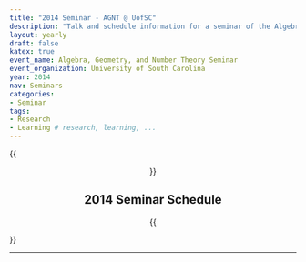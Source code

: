 ```yaml
---
title: "2014 Seminar - AGNT @ UofSC"
description: "Talk and schedule information for a seminar of the Algebra, Geometry, and Number Theory group at the Univesity of South Carolina"
layout: yearly
draft: false
katex: true
event_name: Algebra, Geometry, and Number Theory Seminar 
event_organization: University of South Carolina 
year: 2014
nav: Seminars
categories:
- Seminar 
tags:
- Research 
- Learning # research, learning, ... 
---
```

{{<center>}}
## 2014 Seminar Schedule
{{</center>}}

--------------

